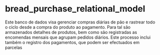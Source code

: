 # bread_purchase_relational_model

Este banco de dados visa gerenciar compras diárias de pão e rastrear todo o ciclo desde a compra do produto ao pagamento.
Para tal são armazenados detalhes de produtos, bem como são registradas as encomendas mensais que agrupam pedidos diários.
Este processo inclui também o registro dos pagamentos, que podem ser efectuados em parcelas
